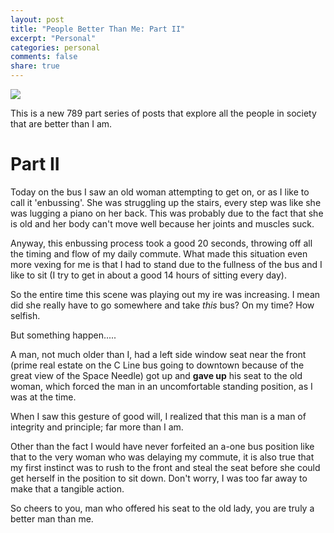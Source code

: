 ```yaml
---
layout: post
title: "People Better Than Me: Part II"
excerpt: "Personal"
categories: personal
comments: false
share: true
---
```


![](http://web.mta.info/nyct/service/courtesy/bus/3.jpg)


This is a new 789 part series of posts that explore all the people in society that are better than I am.

# Part II

Today on the bus I saw an old woman attempting to get on, or as I like to call it 'enbussing'. She was struggling up the stairs, every step was like she was lugging a piano on her back. This was probably due to the fact that she is old and her body can't move well because her joints and muscles suck.

Anyway, this enbussing process took a good 20 seconds, throwing off all the timing and flow of my daily commute. What made this situation even more vexing for me is that I had to stand due to the fullness of the bus and I like to sit (I try to get in about a good 14 hours of sitting every day). 


So the entire time this scene was playing out my ire was increasing. I mean did she really have to go somewhere and take *this* bus? On my time? How selfish.


But something happen.....


A man, not much older than I, had a left side window seat near the front
 (prime real estate on the C Line bus going to downtown because of the great view of the Space Needle) got up and **gave up** his seat to the old woman, which forced the man in an uncomfortable standing position, as I was at the time.
 
 
When I saw this gesture of good will, I realized that this man is a man of integrity and principle; far more than I am.  

Other than the fact I would have never forfeited an a-one bus position like that to the very woman who was delaying my commute, it is also true that my first instinct was to rush to the front and steal the seat before she could get herself in the position to sit down. Don't worry, I was too far away to make that a tangible action.


So cheers to you, man who offered his seat to the old lady, you are truly a better man than me.


